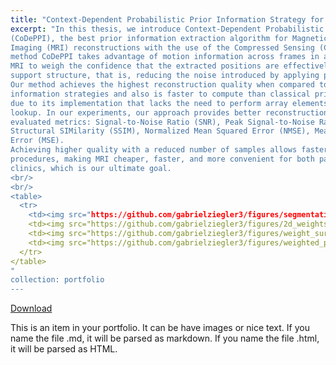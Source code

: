 ```yaml
---
title: "Context-Dependent Probabilistic Prior Information Strategy for MRI Reconstruction"
excerpt: "In this thesis, we introduce Context-Dependent Probabilistic Prior Information
(CoDePPI), the best prior information extraction algorithm for Magnetic Resonance
Imaging (MRI) reconstructions with the use of the Compressed Sensing (CS) theory. Our
method CoDePPI takes advantage of motion information across frames in a dynamic
MRI to weigh the confidence that the extracted positions are effectively part of a
support structure, that is, reducing the noise introduced by applying prior information.
Our method achieves the highest reconstruction quality when compared to other prior
information strategies and also is faster to compute than classical prior information
due to its implementation that lacks the need to perform array elements positions
lookup. In our experiments, our approach provides better reconstruction in terms of the
evaluated metrics: Signal-to-Noise Ratio (SNR), Peak Signal-to-Noise Ratio (PSNR),
Structural SIMilarity (SSIM), Normalized Mean Squared Error (NMSE), Mean Squared
Error (MSE).
Achieving higher quality with a reduced number of samples allows faster exam
procedures, making MRI cheaper, faster, and more convenient for both patients and
clinics, which is our ultimate goal.
<br/>
<br/>
<table>
  <tr>
    <td><img src="https://github.com/gabrielziegler3/figures/segmentation.png" alt="2" height=auto width=1550></td>
    <td><img src="https://github.com/gabrielziegler3/figures/2d_weights.png" alt="2" height=auto width=1350></td>
    <td><img src="https://github.com/gabrielziegler3/figures/weight_surf.png" alt="2" height=auto width=1350></td>
    <td><img src="https://github.com/gabrielziegler3/figures/weighted_phi_surf.png" alt="2" height=auto width=1350></td>
  </tr>
</table>
"
collection: portfolio
---
```


[Download](https://drive.google.com/file/d/11XNw2_Ia67Alxefn1K0xzC5ZBLK19pyo/view?usp=sharing)

This is an item in your portfolio. It can be have images or nice text. If you name the file .md, it will be parsed as markdown. If you name the file .html, it will be parsed as HTML. 

